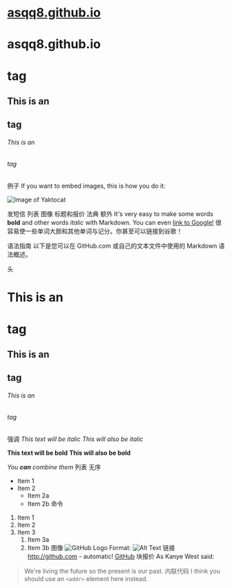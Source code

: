 # [asqq8.github.io](https://asqq8.github.io)
# asqq8.github.io <h1> tag
## This is an <h2> tag
###### This is an <h6> tag
  
  
  
例子
If you want to embed images, this is how you do it:

![Image of Yaktocat](https://octodex.github.com/images/yaktocat.png)
  
发短信 列表 图像 标题和报价 法典 额外
It's very easy to make some words **bold** and other words *italic* with Markdown. You can even [link to Google!](http://google.com)
很容易使一些单词大胆和其他单词与记分。你甚至可以链接到谷歌！

语法指南
以下是您可以在 GitHub.com 或自己的文本文件中使用的 Markdown 语法概述。

头
# This is an <h1> tag
## This is an <h2> tag
###### This is an <h6> tag
强调
*This text will be italic*
_This will also be italic_

**This text will be bold**
__This will also be bold__

_You **can** combine them_
列表
无序
* Item 1
* Item 2
  * Item 2a
  * Item 2b
命令
1. Item 1
1. Item 2
1. Item 3
   1. Item 3a
   1. Item 3b
图像
![GitHub Logo](/images/logo.png)
Format: ![Alt Text](url)
链接
http://github.com - automatic!
[GitHub](http://github.com)
块报价
As Kanye West said:

> We're living the future so
> the present is our past.
内联代码
I think you should use an
`<addr>` element here instead.
